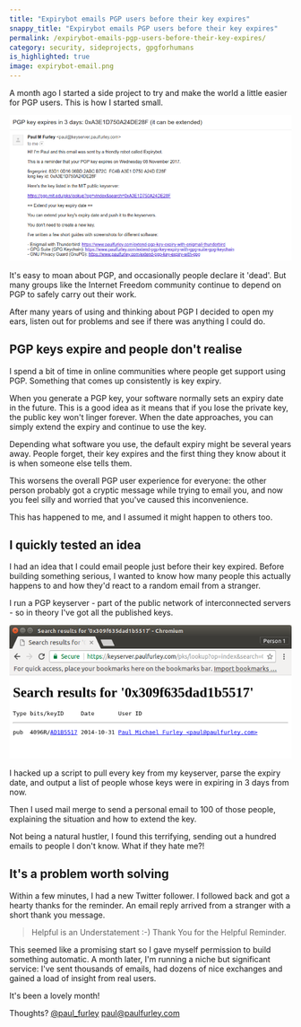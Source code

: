 ```yaml
---
title: "Expirybot emails PGP users before their key expires"
snappy_title: "Expirybot emails PGP users before their key expires"
permalink: /expirybot-emails-pgp-users-before-their-key-expires/
category: security, sideprojects, gpgforhumans
is_highlighted: true
image: expirybot-email.png
---
```


A month ago I started a side project to try and make the world a little easier for PGP users. This is how I started small.

<!--more-->

![Screenshot of an email reminder](/img/expirybot-email.png)

It's easy to moan about PGP, and occasionally people declare it 'dead'. But many groups like the Internet Freedom community continue to depend on PGP to safely carry out their work.

After many years of using and thinking about PGP I decided to open my ears, listen out for problems and see if there was anything I could do.

## PGP keys expire and people don't realise

I spend a bit of time in online communities where people get support using PGP. Something that comes up consistently is key expiry.

When you generate a PGP key, your software normally sets an expiry date in the future. This is a good idea as it means that if you lose the private key, the public key won't linger forever. When the date approaches, you can simply extend the expiry and continue to use the key.

Depending what software you use, the default expiry might be several years away. People forget, their key expires and the first thing they know about it is when someone else tells them.

This worsens the overall PGP user experience for everyone: the other person probably got a cryptic message while trying to email you, and now you feel silly and worried that you've caused this inconvenience.

This has happened to me, and I assumed it might happen to others too.

## I quickly tested an idea

I had an idea that I could email people just before their key expired. Before building something serious, I wanted to know how many people this actually happens to and how they'd react to a random email from a stranger.

I run a PGP keyserver - part of the public network of interconnected servers - so in theory I've got all the published keys.

![Screenshot of a search result from my PGP keyserver](/img/pauls-pgp-keyserver.png)

I hacked up a script to pull every key from my keyserver, parse the expiry date, and output a list of people whose keys were in expiring in 3 days from now.

Then I used mail merge to send a personal email to 100 of those people, explaining the situation and how to extend the key.

Not being a natural hustler, I found this terrifying, sending out a hundred emails to people I don't know. What if they hate me?!

## It's a problem worth solving

Within a few minutes, I had a new Twitter follower. I followed back and got a hearty thanks for the reminder. An email reply arrived from a stranger with a short thank you message.

> Helpful is an Understatement :-) Thank You for the Helpful Reminder.

This seemed like a promising start so I gave myself permission to build something automatic. A month later, I'm running a niche but significant service: I've sent thousands of emails, had dozens of nice exchanges and gained a load of insight from real users.

It's been a lovely month!

Thoughts? [@paul_furley][paul-twitter] [paul@paulfurley.com][paul-email]

[paul-twitter]: https://twitter.com/paul_furley
[paul-email]: mailto:paul@paulfurley.com
